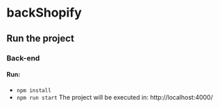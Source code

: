 # backShopify

## Run the project

### Back-end

#### Run:
- `npm install`
- `npm run start`
The project will be executed in: http://localhost:4000/
